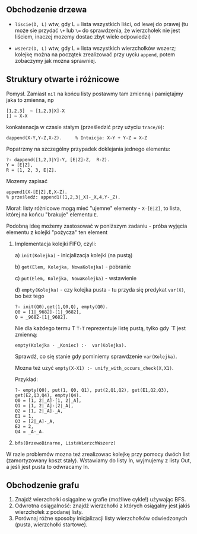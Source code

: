## Obchodzenie drzewa
* `liscie(D, L)` wtw, gdy L = lista wszystkich liści, od lewej do prawej (tu może sie przydać `\+` lub `\=` do sprawdzenia, że wierzchołek nie jest liściem, inaczej mozemy dostac zbyt wiele odpowiedzi)

* `wszerz(D, L)` wtw, gdy L = lista wszystkich wierzchołków wszerz; kolejkę można na początek zrealizować przy uyciu `append`, potem zobaczymy jak mozna sprawniej.

Struktury otwarte i różnicowe
--------------------------

Pomysł. Zamiast `nil` na końcu listy postawmy tam zmienną i pamiętajmy jaka to zmienna, np
```
[1,2,3]  ~ [1,2,3|X]-X
[] ~ X-X
```

konkatenacja w czasie stałym (prześledzić przy użyciu `trace/0`):

```
dappend(X-Y,Y-Z,X-Z).     % Intuicja: X-Y + Y-Z = X-Z
```

Popatrzmy na szczególny przypadek doklejania jednego elementu:

```
?- dappend([1,2,3|Y]-Y, [E|Z]-Z,  R-Z).
Y = [E|Z],
R = [1, 2, 3, E|Z].
```

Mozemy zapisać
```
append1(X-[E|Z],E,X-Z).
% prześledź: append1([1,2,3|_X]-_X,4,Y-_Z).
```
Morał: listy różnicowe mogą mieć "ujemne" elementy - `X-[E|Z]`, to lista, której na końcu "brakuje" elementu `E`.

Podobną ideę możemy zastosować w poniższym zadaniu - próba wyjęcia elementu z kolejki "pożycza" ten element

1. Implementacja kolejki FIFO, czyli:

     a) `init(Kolejka)` - inicjalizacja kolejki (na pustą)

     b) `get(Elem, Kolejka, NowaKolejka)` - pobranie

     c) `put(Elem, Kolejka, NowaKolejka)` - wstawienie

     d) `empty(Kolejka)` - czy kolejka pusta - tu przyda się predykat `var(X)`, bo bez tego

     ```
     ?- init(Q0),get(1,Q0,Q), empty(Q0).
     Q0 = [1|_9682]-[1|_9682],
     Q = _9682-[1|_9682].
     ```
    
     Nie dla każdego termu T `T-T` reprezentuje listę pustą, tylko gdy `T jest zmienną:

     ```
     empty(Kolejka - _Koniec) :-  var(Kolejka).
     ```

     Sprawdź, co się stanie gdy pominiemy sprawdzenie `var(Kolejka)`.

     Mozna też uzyć `empty(X-X1) :- unify_with_occurs_check(X,X1)`.
     
     Przykład:
     
     ```
     ?- empty(Q0), put(1, Q0, Q1), put(2,Q1,Q2), get(E1,Q2,Q3), get(E2,Q3,Q4), empty(Q4).
     Q0 = [1, 2|_A]-[1, 2|_A],
     Q1 = [1, 2|_A]-[2|_A],
     Q2 = [1, 2|_A]-_A,
     E1 = 1,
     Q3 = [2|_A]-_A,
     E2 = 2,
     Q4 = _A-_A.
     ```
2. `bfs(DrzewoBinarne, ListaWierzchWszerz)`

W razie problemów mozna też zrealizowac kolejkę przy pomocy dwóch list (zamortyzowany koszt stały).
Wstawiamy do listy In, wyjmujemy z listy Out, a jeśli jest pusta to odwracamy In.

## Obchodzenie grafu

1. Znajdź wierzchołki osiągalne w grafie (możliwe cykle!) używając BFS.
2. Odwrotna osiągalność: znajdź wierzchołki z których osiągalny jest jakiś wierzchołek z podanej listy.
3. Porównaj różne sposoby inicjalizacji listy wierzchołków odwiedzonych (pusta, wierzchołki startowe).
